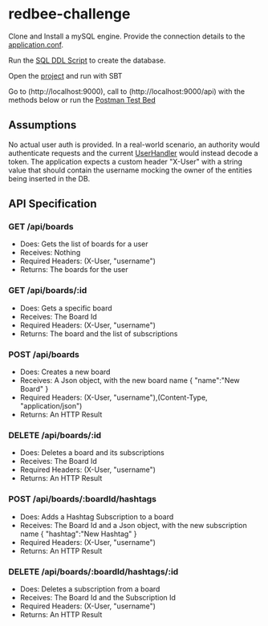 # redbee-challenge

Clone and Install a mySQL engine. Provide the connection details to the [application.conf](https://github.com/mbarbuscio/redbee-challenge/blob/master/challenge/conf/application.conf).

Run the [SQL DDL Script](https://github.com/mbarbuscio/redbee-challenge/blob/master/sql/DDL.sql) to create the database.

Open the [project](https://github.com/mbarbuscio/redbee-challenge/tree/master/challenge) and run with SBT

Go to (http://localhost:9000), call to (http://localhost:9000/api) with the methods below or run the [Postman Test Bed](https://github.com/mbarbuscio/redbee-challenge/blob/master/Redbee%20Challenge%20Tests.postman_collection.json)



## Assumptions

No actual user auth is provided. In a real-world scenario, an authority would authenticate requests and the current [UserHandler](https://github.com/mbarbuscio/redbee-challenge/blob/master/challenge/app/utils/actions/UserHandler.scala) would instead decode a token. The application expects a custom header "X-User" with a string value that should contain the username mocking the owner of the entities being inserted in the DB.


## API Specification

### GET /api/boards
  - Does: Gets the list of boards for a user
  - Receives: Nothing
  - Required Headers: (X-User, "username")
  - Returns: The boards for the user

### GET /api/boards/:id                         
  - Does: Gets a specific board
  - Receives: The Board Id
  - Required Headers: (X-User, "username")
  - Returns: The board and the list of subscriptions

### POST /api/boards
  - Does: Creates a new board
  - Receives: A Json object, with the new board name { "name":"New Board" }
  - Required Headers: (X-User, "username"),(Content-Type, "application/json")
  - Returns: An HTTP Result
  
### DELETE /api/boards/:id
  - Does: Deletes a board and its subscriptions
  - Receives: The Board Id
  - Required Headers: (X-User, "username")
  - Returns: An HTTP Result

### POST /api/boards/:boardId/hashtags
  - Does: Adds a Hashtag Subscription to a board
  - Receives: The Board Id and a Json object, with the new subscription name { "hashtag":"New Hashtag" }
  - Required Headers: (X-User, "username")
  - Returns: An HTTP Result
  
### DELETE /api/boards/:boardId/hashtags/:id
  - Does: Deletes a subscription from a board
  - Receives: The Board Id and the Subscription Id
  - Required Headers: (X-User, "username")
  - Returns: An HTTP Result
